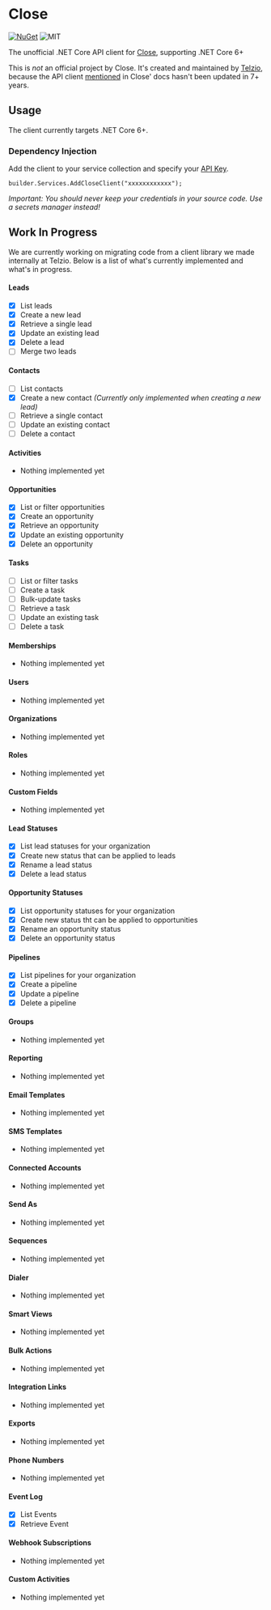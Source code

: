 # Close
[![NuGet](https://img.shields.io/nuget/v/close?color=blue)](https://www.nuget.org/packages/close/)
![MIT](https://img.shields.io/github/license/telzio/close)

The unofficial .NET Core API client for [Close](https://close.com), supporting .NET Core 6+

This is _not_ an official project by Close. It's created and maintained by [Telzio](https://telzio.com), because the API client [mentioned](https://developer.close.com/topics/api-clients/#c) in Close' docs hasn't been updated in 7+ years.



## Usage
The client currently targets .NET Core 6+.

### Dependency Injection
Add the client to your service collection and specify your [API Key](https://help.close.com/docs/api-keys). 

```builder.Services.AddCloseClient("xxxxxxxxxxxx");```

*Important: You should never keep your credentials in your source code. Use a secrets manager instead!*



## Work In Progress
We are currently working on migrating code from a client library we made internally at Telzio. Below is a list of what's currently implemented and what's in progress.

#### Leads
- [x] List leads
- [x] Create a new lead
- [x] Retrieve a single lead
- [x] Update an existing lead
- [x] Delete a lead
- [ ] Merge two leads

#### Contacts
- [ ] List contacts
- [x] Create a new contact _(Currently only implemented when creating a new lead)_
- [ ] Retrieve a single contact
- [ ] Update an existing contact
- [ ] Delete a contact

#### Activities
- Nothing implemented yet

#### Opportunities
- [x] List or filter opportunities
- [x] Create an opportunity
- [x] Retrieve an opportunity
- [x] Update an existing opportunity
- [x] Delete an opportunity

#### Tasks
- [ ] List or filter tasks
- [ ] Create a task
- [ ] Bulk-update tasks
- [ ] Retrieve a task
- [ ] Update an existing task
- [ ] Delete a task

#### Memberships
- Nothing implemented yet

#### Users
- Nothing implemented yet

#### Organizations
- Nothing implemented yet

#### Roles
- Nothing implemented yet

#### Custom Fields
- Nothing implemented yet

#### Lead Statuses
- [x] List lead statuses for your organization
- [x] Create new status that can be applied to leads
- [x] Rename a lead status
- [x] Delete a lead status

#### Opportunity Statuses
- [x] List opportunity statuses for your organization
- [x] Create new status tht can be applied to opportunities
- [x] Rename an opportunity status
- [x] Delete an opportunity status

#### Pipelines
- [x] List pipelines for your organization
- [x] Create a pipeline
- [x] Update a pipeline
- [x] Delete a pipeline

#### Groups
- Nothing implemented yet

#### Reporting
- Nothing implemented yet

#### Email Templates
- Nothing implemented yet

#### SMS Templates
- Nothing implemented yet

#### Connected Accounts
- Nothing implemented yet

#### Send As
- Nothing implemented yet

#### Sequences
- Nothing implemented yet

#### Dialer
- Nothing implemented yet

#### Smart Views
- Nothing implemented yet

#### Bulk Actions
- Nothing implemented yet

#### Integration Links
- Nothing implemented yet

#### Exports
- Nothing implemented yet

#### Phone Numbers
- Nothing implemented yet

#### Event Log
- [x] List Events
- [x] Retrieve Event

#### Webhook Subscriptions
- Nothing implemented yet

#### Custom Activities
- Nothing implemented yet
